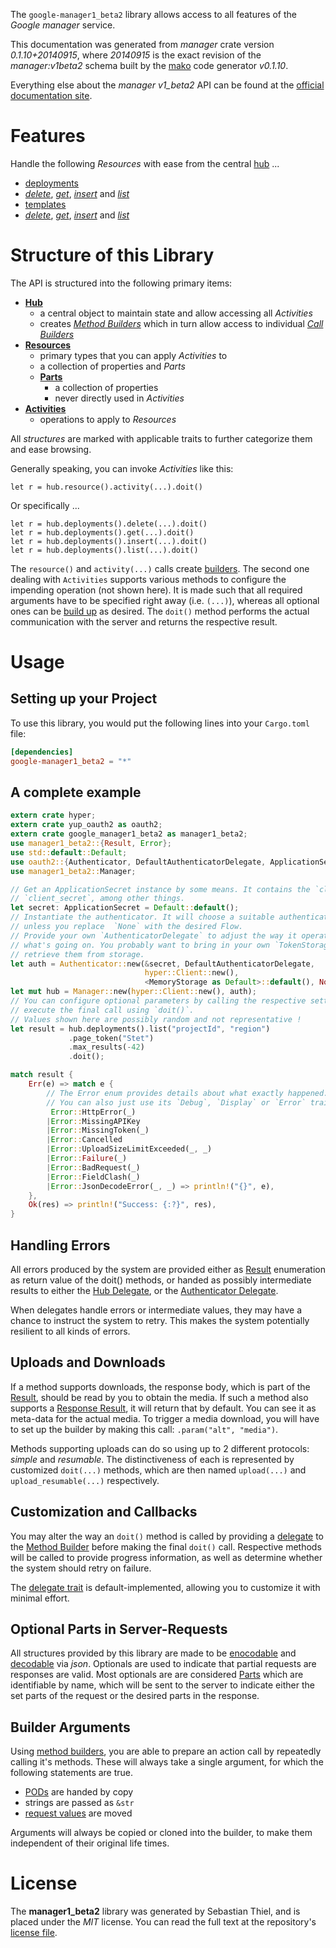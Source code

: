 <!---
DO NOT EDIT !
This file was generated automatically from 'src/mako/api/README.md.mako'
DO NOT EDIT !
-->
The `google-manager1_beta2` library allows access to all features of the *Google manager* service.

This documentation was generated from *manager* crate version *0.1.10+20140915*, where *20140915* is the exact revision of the *manager:v1beta2* schema built by the [mako](http://www.makotemplates.org/) code generator *v0.1.10*.

Everything else about the *manager* *v1_beta2* API can be found at the
[official documentation site](https://developers.google.com/deployment-manager/).
# Features

Handle the following *Resources* with ease from the central [hub](http://byron.github.io/google-apis-rs/google_manager1_beta2/struct.Manager.html) ... 

* [deployments](http://byron.github.io/google-apis-rs/google_manager1_beta2/struct.Deployment.html)
 * [*delete*](http://byron.github.io/google-apis-rs/google_manager1_beta2/struct.DeploymentDeleteCall.html), [*get*](http://byron.github.io/google-apis-rs/google_manager1_beta2/struct.DeploymentGetCall.html), [*insert*](http://byron.github.io/google-apis-rs/google_manager1_beta2/struct.DeploymentInsertCall.html) and [*list*](http://byron.github.io/google-apis-rs/google_manager1_beta2/struct.DeploymentListCall.html)
* [templates](http://byron.github.io/google-apis-rs/google_manager1_beta2/struct.Template.html)
 * [*delete*](http://byron.github.io/google-apis-rs/google_manager1_beta2/struct.TemplateDeleteCall.html), [*get*](http://byron.github.io/google-apis-rs/google_manager1_beta2/struct.TemplateGetCall.html), [*insert*](http://byron.github.io/google-apis-rs/google_manager1_beta2/struct.TemplateInsertCall.html) and [*list*](http://byron.github.io/google-apis-rs/google_manager1_beta2/struct.TemplateListCall.html)




# Structure of this Library

The API is structured into the following primary items:

* **[Hub](http://byron.github.io/google-apis-rs/google_manager1_beta2/struct.Manager.html)**
    * a central object to maintain state and allow accessing all *Activities*
    * creates [*Method Builders*](http://byron.github.io/google-apis-rs/google_manager1_beta2/trait.MethodsBuilder.html) which in turn
      allow access to individual [*Call Builders*](http://byron.github.io/google-apis-rs/google_manager1_beta2/trait.CallBuilder.html)
* **[Resources](http://byron.github.io/google-apis-rs/google_manager1_beta2/trait.Resource.html)**
    * primary types that you can apply *Activities* to
    * a collection of properties and *Parts*
    * **[Parts](http://byron.github.io/google-apis-rs/google_manager1_beta2/trait.Part.html)**
        * a collection of properties
        * never directly used in *Activities*
* **[Activities](http://byron.github.io/google-apis-rs/google_manager1_beta2/trait.CallBuilder.html)**
    * operations to apply to *Resources*

All *structures* are marked with applicable traits to further categorize them and ease browsing.

Generally speaking, you can invoke *Activities* like this:

```Rust,ignore
let r = hub.resource().activity(...).doit()
```

Or specifically ...

```ignore
let r = hub.deployments().delete(...).doit()
let r = hub.deployments().get(...).doit()
let r = hub.deployments().insert(...).doit()
let r = hub.deployments().list(...).doit()
```

The `resource()` and `activity(...)` calls create [builders][builder-pattern]. The second one dealing with `Activities` 
supports various methods to configure the impending operation (not shown here). It is made such that all required arguments have to be 
specified right away (i.e. `(...)`), whereas all optional ones can be [build up][builder-pattern] as desired.
The `doit()` method performs the actual communication with the server and returns the respective result.

# Usage

## Setting up your Project

To use this library, you would put the following lines into your `Cargo.toml` file:

```toml
[dependencies]
google-manager1_beta2 = "*"
```

## A complete example

```Rust
extern crate hyper;
extern crate yup_oauth2 as oauth2;
extern crate google_manager1_beta2 as manager1_beta2;
use manager1_beta2::{Result, Error};
use std::default::Default;
use oauth2::{Authenticator, DefaultAuthenticatorDelegate, ApplicationSecret, MemoryStorage};
use manager1_beta2::Manager;

// Get an ApplicationSecret instance by some means. It contains the `client_id` and 
// `client_secret`, among other things.
let secret: ApplicationSecret = Default::default();
// Instantiate the authenticator. It will choose a suitable authentication flow for you, 
// unless you replace  `None` with the desired Flow.
// Provide your own `AuthenticatorDelegate` to adjust the way it operates and get feedback about 
// what's going on. You probably want to bring in your own `TokenStorage` to persist tokens and
// retrieve them from storage.
let auth = Authenticator::new(&secret, DefaultAuthenticatorDelegate,
                              hyper::Client::new(),
                              <MemoryStorage as Default>::default(), None);
let mut hub = Manager::new(hyper::Client::new(), auth);
// You can configure optional parameters by calling the respective setters at will, and
// execute the final call using `doit()`.
// Values shown here are possibly random and not representative !
let result = hub.deployments().list("projectId", "region")
             .page_token("Stet")
             .max_results(-42)
             .doit();

match result {
    Err(e) => match e {
        // The Error enum provides details about what exactly happened.
        // You can also just use its `Debug`, `Display` or `Error` traits
         Error::HttpError(_)
        |Error::MissingAPIKey
        |Error::MissingToken(_)
        |Error::Cancelled
        |Error::UploadSizeLimitExceeded(_, _)
        |Error::Failure(_)
        |Error::BadRequest(_)
        |Error::FieldClash(_)
        |Error::JsonDecodeError(_, _) => println!("{}", e),
    },
    Ok(res) => println!("Success: {:?}", res),
}

```
## Handling Errors

All errors produced by the system are provided either as [Result](http://byron.github.io/google-apis-rs/google_manager1_beta2/enum.Result.html) enumeration as return value of 
the doit() methods, or handed as possibly intermediate results to either the 
[Hub Delegate](http://byron.github.io/google-apis-rs/google_manager1_beta2/trait.Delegate.html), or the [Authenticator Delegate](http://byron.github.io/google-apis-rs/google_manager1_beta2/../yup-oauth2/trait.AuthenticatorDelegate.html).

When delegates handle errors or intermediate values, they may have a chance to instruct the system to retry. This 
makes the system potentially resilient to all kinds of errors.

## Uploads and Downloads
If a method supports downloads, the response body, which is part of the [Result](http://byron.github.io/google-apis-rs/google_manager1_beta2/enum.Result.html), should be
read by you to obtain the media.
If such a method also supports a [Response Result](http://byron.github.io/google-apis-rs/google_manager1_beta2/trait.ResponseResult.html), it will return that by default.
You can see it as meta-data for the actual media. To trigger a media download, you will have to set up the builder by making
this call: `.param("alt", "media")`.

Methods supporting uploads can do so using up to 2 different protocols: 
*simple* and *resumable*. The distinctiveness of each is represented by customized 
`doit(...)` methods, which are then named `upload(...)` and `upload_resumable(...)` respectively.

## Customization and Callbacks

You may alter the way an `doit()` method is called by providing a [delegate](http://byron.github.io/google-apis-rs/google_manager1_beta2/trait.Delegate.html) to the 
[Method Builder](http://byron.github.io/google-apis-rs/google_manager1_beta2/trait.CallBuilder.html) before making the final `doit()` call. 
Respective methods will be called to provide progress information, as well as determine whether the system should 
retry on failure.

The [delegate trait](http://byron.github.io/google-apis-rs/google_manager1_beta2/trait.Delegate.html) is default-implemented, allowing you to customize it with minimal effort.

## Optional Parts in Server-Requests

All structures provided by this library are made to be [enocodable](http://byron.github.io/google-apis-rs/google_manager1_beta2/trait.RequestValue.html) and 
[decodable](http://byron.github.io/google-apis-rs/google_manager1_beta2/trait.ResponseResult.html) via *json*. Optionals are used to indicate that partial requests are responses 
are valid.
Most optionals are are considered [Parts](http://byron.github.io/google-apis-rs/google_manager1_beta2/trait.Part.html) which are identifiable by name, which will be sent to 
the server to indicate either the set parts of the request or the desired parts in the response.

## Builder Arguments

Using [method builders](http://byron.github.io/google-apis-rs/google_manager1_beta2/trait.CallBuilder.html), you are able to prepare an action call by repeatedly calling it's methods.
These will always take a single argument, for which the following statements are true.

* [PODs][wiki-pod] are handed by copy
* strings are passed as `&str`
* [request values](http://byron.github.io/google-apis-rs/google_manager1_beta2/trait.RequestValue.html) are moved

Arguments will always be copied or cloned into the builder, to make them independent of their original life times.

[wiki-pod]: http://en.wikipedia.org/wiki/Plain_old_data_structure
[builder-pattern]: http://en.wikipedia.org/wiki/Builder_pattern
[google-go-api]: https://github.com/google/google-api-go-client

# License
The **manager1_beta2** library was generated by Sebastian Thiel, and is placed 
under the *MIT* license.
You can read the full text at the repository's [license file][repo-license].

[repo-license]: https://github.com/Byron/google-apis-rs/LICENSE.md
